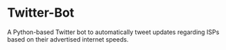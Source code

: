 # Twitter-Bot
A Python-based Twitter bot to automatically tweet updates regarding ISPs based on their advertised internet speeds.
